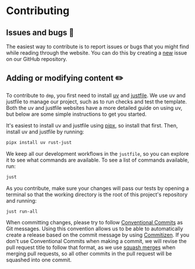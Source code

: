 # Contributing

## Issues and bugs :bug:

The easiest way to contribute is to report issues or bugs that you might
find while reading through the website. You can do this by creating a
[new](https://github.com/onlimit-study/dmp/issues/new/choose)
issue on our GitHub repository.

## Adding or modifying content :pencil2:

To contribute to `dmp`, you first need to install
[uv](https://docs.astral.sh/uv/) and
[justfile](https://just.systems/man/en/packages.html). We use uv and
justfile to manage our project, such as to run checks and test the
template. Both the uv and justfile websites have a more detailed guide
on using uv, but below are some simple instructions to get you started.

It's easiest to install uv and justfile using
[pipx](https://pypa.github.io/pipx/), so install that first. Then,
install uv and justfile by running:

``` bash
pipx install uv rust-just
```

We keep all our development workflows in the `justfile`, so you can
explore it to see what commands are available. To see a list of commands
available, run:

``` bash
just
```

As you contribute, make sure your changes will pass our tests by opening
a terminal so that the working directory is the root of this project's
repository and running:

``` bash
just run-all
```

When committing changes, please try to follow [Conventional
Commits](https://decisions.seedcase-project.org/why-conventional-commits)
as Git messages. Using this convention allows us to be able to
automatically create a release based on the commit message by using
[Commitizen](https://decisions.seedcase-project.org/why-semantic-release-with-commitizen).
If you don't use Conventional Commits when making a commit, we will
revise the pull request title to follow that format, as we use [squash
merges](https://docs.github.com/en/pull-requests/collaborating-with-pull-requests/squashing-commits/about-squash-merges)
when merging pull requests, so all other commits in the pull request
will be squashed into one commit.
